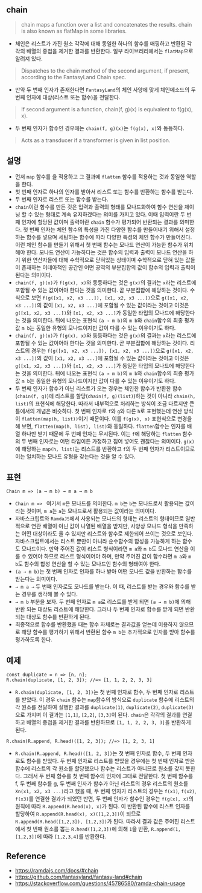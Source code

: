 ## chain
> chain maps a function over a list and concatenates the results. chain is also known as flatMap in some libraries.
- 체인은 리스트가 가진 원소 각각에 대해 동일한 하나의 함수를 매핑하고 반환된 각각의 배열의 중첩을 제거한 결과를 반환한다. 일부 라이브러리에서는 `flatMap`으로 알려져 있다.
> Dispatches to the chain method of the second argument, if present, according to the FantasyLand Chain spec.
- 만약 두 번째 인자가 존재한다면 `FantasyLand`의 체인 사양에 맞게 체인메소드의 두 번째 인자에 대상(리스트 또는 함수)을 전달한다.
> If second argument is a function, chain(f, g)(x) is equivalent to f(g(x), x).
- 두 번째 인자가 함수인 경우에는 `chain(f, g)(x)`는 `f(g(x), x)`와 동등하다.
> Acts as a transducer if a transformer is given in list position.

## 설명
- 먼저 `map` 함수를 을 적용하고 그 결과에 `flatten` 함수를 적용하는 것과 동일한 역할을 한다.
- 첫 번째 인자로 하나의 인자를 받아서 리스트 또는 함수를 반환하는 함수를 받는다. 
- 두 번째 인자로 리스트 또는 함수를 받는다.
- `chain`이란 함수를 만든 것은 입력과 출력의 형태를 모나드화하여 함수 연산을 체이닝 할 수 있는 형태로 계속 유지하겠다는 의미를 가지고 있다. 이때 입력이란 두 번째 인자에 할당된 값이며 출력이란 `chain` 함수가 평가되어 반환되는 결과를 의미한다. 첫 번째 인자는 체인 함수의 특성을 가진 다양한 함수를 만들어내기 위해서 설정하는 함수를 넣으며 세팅하는 함수에 따라 다양한 특성의 체인 함수가 만들어진다. 이런 체인 함수를 만들기 위해서 첫 번째 함수는 모나드 연산이 가능한 함수가 위치해야 한다. 모나드 연산이 가능하다는 것은 함수의 입력과 출력이 모나드 연산을 하기 위한 연산자들에 대해 수학적으로 닫혀있는 상태이며 수학적으로 닫혀 있는 값들이 존재하는 이데아적인 공간인 어떤 공역의 부분집합의 값이 함수의 입력과 출력이 된다는 의미이다.
- `chain(f, g)(x)`가 `f(g(x), x)`와 동등하다는 것은 `g(x)`의 결과는 `x`라는 리스트에 포함될 수 있는 값이어야 한다는 것을 의미한다. 곧 부분집합에 해당하는 것이다. 수식으로 보면 `f(g([x1, x2, x3 ...]), [x1, x2, x3 ...])`으로 `g([x1, x2, x3 ...])`의 값이 `[x1, x2, x3 ...]`에 포함될 수 있는 값이라는 것이고 이것은 `g([x1, x2, x3 ...])`와 `[x1, x2, x3 ...]`가 동일한 타입의 모나드에 해당한다는 것을 의미한다. 뒤에 나오는 표현식 `(a → m b)`의 `m b`와 `chain`함수의 최종 평가값 `m b`는 동일한 유형의 모나드이지만 값이 다를 수 있는 이유이기도 하다.
- `chain(f, g)(x)`가 `f(g(x), x)`와 동등하다는 것은 `g(x)`의 결과는 `x`라는 리스트에 포함될 수 있는 값이어야 한다는 것을 의미한다. 곧 부분집합에 해당하는 것이다. 리스트의 경우는 `f(g([x1, x2, x3 ...]), [x1, x2, x3 ...])`으로 `g([x1, x2, x3 ...])`의 값이 `[x1, x2, x3 ...]`에 포함될 수 있는 값이라는 것이고 이것은 `g([x1, x2, x3 ...])`와 `[x1, x2, x3 ...]`가 동일한 타입의 모나드에 해당한다는 것을 의미한다. 뒤에 나오는 표현식 `(a → m b)`의 `m b`와 `chain`함수의 최종 평가값 `m b`는 동일한 유형의 모나드이지만 값이 다를 수 있는 이유이기도 하다.
- 두 번째 인자가 함수가 아닌 리스트가 오는 경우는 체인한 함수가 반환한 함수(`chain(f, g)`)에 리스트를 할당(`chain(f, g)(list)`)하는 것이 아니라 `chain(h, list)`의 표현식에 해당한다. 따라서 내부적으로 처리하는 방식이 조금 다르지만 큰 틀에서의 개념은 비슷하다. 첫 번째 인자로 `f`와 `g`와 다른 `h`로 표현했는데 연산 방식이 `flatten(map(h, list))`이기 때문이다. 이를 `f(g(x), x)` 표현식으로 변경을 해 보면, `flatten(map(h, list), list)`와 동일하다. `flatten`함수는 인자를 배열 하나만 받기 때문에 두 번째 인자는 무시된다. 이는 `f`에 해당하는 `flatten` 함수의 두 번째 인자로는 어떤 타입이든 가정하고 집어 넣어도 괜찮다는 의미이다. `g(x)`에 해당하는 `map(h, list)`는 리스트를 반환하고 `f`의 두 번째 인자가 리스트이므로 이는 일치하는 모나드 유형을 갖는다는 것을 알 수 있다.

## 표현
```
Chain m => (a → m b) → m a → m b
```
- `Chain m => ` 여기서 `m`은 모나드를 의미한다. `m b`는 `b`는 모나드로서 활용되는 값이라는 것이며, `m a`는 `a`는 모나드로서 활용되는 값이라는 의미이다.
- 자바스크립트와 `RamdaJS`에서 사용되는 모나드의 형태는 리스트의 형태이므로 일반적으로 연관 배열이 아닌 값이 나열된 배열을 받지만, 사양상 모나드 형식을 만족하는 어떤 대상이라도 올 수 있지만 리스트와 함수로 제한되어 쓰이는 것으로 보인다. 자바스크립트에서는 리스트 뿐만이 아니라 순수함수의 합성을 가능하게 하는 함수도 모나드이다. 만약 주어진 값이 리스트 형식이라면 `m a`와 `m b`도 모나드 연산을 이룰 수 있어야 하므로 리스트 형식이어야 하며, 만약 주어진 값이 함수라면 `m a`와 `m b`도 함수의 합성 연산을 할 수 있는 모나드인 함수의 형태여야 한다.
- `(a → m b)`는 첫 번째 인자로 인자를 하나 받아 어떤 모나드 값을 반환하는 함수를 받는다는 의미이다.
- `→ m a →` 두 번째 인자로도 모나드를 받는다. 이 때, 리스트를 받는 경우와 함수를 받는 경우를 생각해 볼 수 있다.
- `→ m b` 부분을 보자. 두 번째 인자로 `m a`로 리스트를 받게 되면 `(a → m b)`에 의해 반환 되는 대상도 리스트에 해당한다. 그러나 두 번째 인자로 함수를 받게 되면 반환 되는 대상도 함수를 반환하게 된다.
- 최종적으로 함수를 반환했을 때는 함수 자체로는 결과값을 얻는데 이용하지 않으므로 해당 함수를 평가하기 위해서 반환된 함수 `m b`는 추가적으로 인자를 받아 함수를 평가하도록 한다.

## 예제
```
const duplicate = n => [n, n];
R.chain(duplicate, [1, 2, 3]); //=> [1, 1, 2, 2, 3, 3]
```
- `R.chain(duplicate, [1, 2, 3])`는 첫 번째 인자로 함수, 두 번째 인자로 리스트를 받았다. 이 경우 `chain` 함수는 `map`함수의 방식으로 `duplicate` 함수에 리스트의 각 원소를 전달하여 실행한 결과를 `duplicate(1)`, `duplicate(2)`, `duplicate(3)`으로 가지며 이 결과는 `[1,1]`, `[2,2]`, `[3,3]`이 된다. `chain`은 각각의 결과를 연결하고 배열의 중첩을 제거한 결과를 반환하므로 `[1, 1, 2, 2, 3, 3]`을 반환하게 된다.

```
R.chain(R.append, R.head)([1, 2, 3]); //=> [1, 2, 3, 1]
```
- `R.chain(R.append, R.head)([1, 2, 3])`는 첫 번째 인자로 함수, 두 번째 인자로도 함수를 받았다. 두 번째 인자로 리스트를 받았을 경우에는 첫 번째 인자로 받은 함수에 리스트의 각 원소를 할당했으나 함수는 리스트가 아니므로 원소를 갖지 못한다. 그래서 두 번째 함수를 첫 번째 함수의 인자에 그대로 전달한다. 첫 번째 함수를 f, 두 번째 함수를 g, 두 번째 인자가 함수가 아닌 리스트의 경우 리스트의 원소를 `Xn(x1, x2, x3 ...)`라고 했을 때, 두 번째 인자가 리스트의 경우는 `f(x1)`, `f(x2)`, `f(x3)`를 연결한 결과가 되었던 반면, 두 번째 인자가 함수인 경우는 `f(g(x), x)`의 원칙에 따라 `R.append(R.head(x), x)`가 된다. 이 반환된 함수에 리스트 인자를 할당하여 `R.append(R.head(x), x)([1,2,3])`이 되므로 `R.append(R.head([1,2,3]), [1,2,3])`가 된다. 따라서 결과 값은 주어진 리스트에서 첫 번째 원소를 뽑는 `R.head([1,2,3])`에 의해 `1`을 반환, `R.append(1, [1,2,3])`에 따라 `[1,2,3,4]`를 반환한다.

## Reference
- https://ramdajs.com/docs/#chain
- https://github.com/fantasyland/fantasy-land#chain
- https://stackoverflow.com/questions/45786580/ramda-chain-usage
